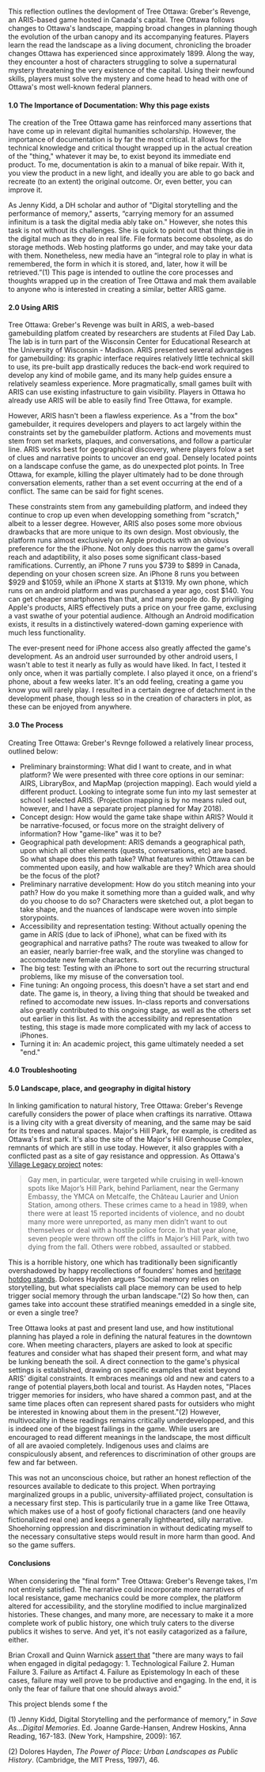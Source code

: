 This reflection outlines the devlopment of Tree Ottawa: Greber's Revenge, an ARIS-based game hosted in Canada's capital. Tree Ottawa follows changes to Ottawa's landscape, mapping broad changes in planning though the evolution of the urban canopy and its accompanying features. Players learn the read the landscape as a living document, chronicling the broader changes Ottawa has experienced since approximately 1899. Along the way, they encounter a host of characters struggling to solve a supernatural mystery threatening the very existence of the capital. Using their newfound skills, players must solve the mystery and come head to head with one of Ottawa's most well-known federal planners.

#### 1.0 The Importance of Documentation: Why this page exists
The creation of the Tree Ottawa game has reinforced many assertions that have come up in relevant digital humanities scholarship. However, the importance of documentation is by far the most critical. It allows for the technical knowledge and critical thought wrapped up in the actual creation of the "thing," whatever it may be, to exist beyond its immediate end product. To me, documentation is akin to a manual of bike repair. With it, you view the product in a new light, and ideally you are able to go back and recreate (to an extent) the original outcome. Or, even better, you can improve it. 

As Jenny Kidd, a DH scholar and author of "Digital storytelling and the performance of memory," asserts, “carrying memory for an assumed infinitum is a task the digital media ably take on." However, she notes this task is not without its challenges. She is quick to point out that things die in the digital much as they do in real life. File formats become obsolete, as do storage methods. Web hosting platforms go under, and may take your data with them. Nonetheless, new media have an “integral role to play in what is remembered, the form in which it is stored, and, later, how it will be retrieved.”(1) This page is intended to outline the core processes and thoughts wrapped up in the creation of Tree Ottawa and mak them available to anyone who is interested in creating a similar, better ARIS game.

#### 2.0 Using ARIS
Tree Ottawa: Greber's Revenge was built in ARIS, a web-based gamebuilding platfom created by researchers are students at Filed Day Lab. The lab is in turn part of the Wisconsin Center for Educational Research at the University of Wisconsin - Madison. ARIS presented several advantages for gamebuilding: its graphic interface requires relatively little technical skill to use, its pre-built app drastically reduces the back-end work required to develop any kind of mobile game, and its many help guides ensure a relatively seamless experience. More pragmatically, small games built with ARIS can use existing infastructure to gain visibility. Players in Ottawa ho already use ARIS will be able to easily find Tree Ottawa, for example. 

However, ARIS hasn't been a flawless experience. As a "from the box" gamebuilder, it requires developers and players to act largely within the constraints set by the gamebuilder platform. Actions and movements must stem from set markets, plaques, and conversations, and follow a particular line. ARIS works best for geographical discovery, where players folow a set of clues and narrative points to uncover an end goal. Densely located points on a landscape confuse the game, as do unexpected plot points. In Tree Ottawa, for example, killing the player ultimately had to be done through conversation elements, rather than a set event occurring at the end of a conflict. The same can be said for fight scenes. 

These constraints stem from any gamebuilding platform, and indeed they continue to crop up even when developping something from "scratch," albeit to a lesser degree. However, ARIS also poses some more obvious drawbacks that are more unique to its own design. Most obviously, the platform runs almost exclusively on Apple products with an obvious preference for the the iPhone. Not only does this narrow the game's overall reach and adaptibility, it also poses some significant class-based ramifications. Currently, an iPhone 7 runs you $739 to $899 in Canada, depending on your chosen screen size. An iPhone 8 runs you between $929 and $1059, while an iPhone X starts at $1319. My own phone, which runs on an android platform and was purchased a year ago, cost $140. You can get cheaper smartphones than that, and many people do. By priviliging Apple's products, AIRS effectively puts a price on your free game, exclusing a vast swathe of your potential audience. Although an Android modification exists, it results in a distinctively watered-down gaming experience with much less functionality.

The ever-present need for iPhone access also greatly affected the game's development. As an android user surrounded by other android users, I wasn't able to test it nearly as fully as  would have liked. In fact, I tested it only once, when it was partially complete. I also played it once, on a friend's phone, about a few weeks later. It's an odd feeling, creating a game you know you will rarely play. I resulted in a certain degree of detachment in the development phase, though less so in the creation of characters in plot, as these can be enjoyed from anywhere.

#### 3.0 The Process
Creating Tree Ottawa: Greber's Revnge followed a relatively linear process, outlined below:
+ Preliminary brainstorming: What did I want to create, and in what platform? We were presented with three core options in our seminar: AIRS, LibraryBox, and MapMap (projection mapping). Each would yield a different product. Looking to integrate some fun into my last semester at school I selected ARIS. (Projection mapping is by no means ruled out, however, and I have a separate project planned for May 2018).
+ Concept design: How would the game take shape within ARIS? Would it be narrative-focused, or focus more on the straight delivery of information? How "game-like" was it to be?
+ Geographical path development: ARIS demands a geographical path, upon which all other elements (quests, conversations, etc) are based. So what shape does this path take? What features within Ottawa can be commented upon easily, and how walkable are they? Which area should be the focus of the plot?
+ Preliminary narrative development: How do you stitch meaning into your path? How do you make it something more than a guided walk, and why do you choose to do so? Characters were sketched out, a plot began to take shape, and the nuances of landscape were woven into simple storypoints.
+ Accessibility and representation testing: Without actually opening the game in ARIS (due to lack of iPhone), what can be fixed with its geographical and narrative paths? The route was tweaked to allow for an easier, nearly barrier-free walk, and the storyline was changed to accomodate new female characters.
+ The big test: Testing with an iPhone to sort out the recurring structural problems, like my misuse of the conversation tool.
+ Fine tuning: An ongoing process, this doesn't have a set start and end date. The game is, in theory, a living thing that should be tweaked and refined to accomodate new issues. In-class reports and conversations also greatly contributed to this ongoing stage, as well as the others set out earlier in this list. As with the accessibility and representation testing, this stage is made more complicated with my lack of access to iPhones.
+ Turning it in: An academic project, this game ultimately needed a set "end."

#### 4.0 Troubleshooting

#### 5.0 Landscape, place, and geography in digital history
In linking gamification to natural history, Tree Ottawa: Greber's Revenge carefully considers the power of place when craftings its narrative. Ottawa is a living city with a great diversity of meaning, and the same may be said for its trees and natural spaces. Major's Hill Park, for example, is credited as Ottawa's first park. It's also the site of the Major's Hill Grenhouse Complex, remnants of which are still in use today. However, it also grapples with a conflicted past as a site of gay resistance and oppression. As Ottawa's [Village Legacy project](http://www.villagelegacy.ca/items/show/112?tour=1&index=0) notes:
>Gay men, in particular, were targeted while cruising in well-known spots like Major’s Hill Park, behind Parliament, near the Germany Embassy, the YMCA on Metcalfe, the Château Laurier and Union Station, among others. These crimes came to a head in 1989, when there were at least 15 reported incidents of violence, and no doubt many more were unreported, as many men didn’t want to out themselves or deal with a hostile police force. In that year alone, seven people were thrown off the cliffs in Major’s Hill Park, with two dying from the fall. Others were robbed, assaulted or stabbed. 

This is a horrible history, one which has traditionally been significantly overshadowed by happy recollections of founders' homes and [heritage hotdog stands](https://www.tavernonthehillottawa.com/). Dolores Hayden  argues “Social memory relies on storytelling, but what specialists call place memory can be used to help trigger social memory through the urban landscape.”(2) So how then, can games take into account these stratified meanings emedded in a single site, or even a single tree? 

Tree Ottawa looks at past and present land use, and how institutional planning has played a role in defining the natural features in the downtown core. When meeting characters, players are asked to look at specific features and consider what has shaped their present form, and what may be lunking beneath the soil. A direct connection to the game's physical settings is established, drawing on specific examples that exist beyond ARIS' digital constraints. It embraces meanings old and new and caters to a range of potential players,both local and tourist. As Hayden notes, "Places trigger memories for insiders, who have shared a common past, and at the same time places often can represent shared pasts for outsiders who might be interested in knowing about them in the present."(2) However, multivocality in these readings remains critically underdevelopped, and this is indeed one of the biggest failings in the game. While users are encouraged to read different meanings in the landscape, the most difficult of all are avaoied completely. Indigenous uses and claims are conspiculously absent, and references to discrimination of other groups are few and far between.

This was not an unconscious choice, but rather an honest reflection of the resources available to dedicate to this project. When portraying marginalized groups in a public, university-affiliated project, consultation is a necessary first step. This is particularily true in a game like Tree Ottawa, which makes use of a host of goofy fictional characters (and one heavily fictionalized real one) and keeps a generally lighthearted, silly narrative. Shoehorning oppression and discrimination in without dedicating myself to the necessary consultative steps would result in more harm than good. And so the game suffers.

#### Conclusions
When considering the "final form" Tree Ottawa: Greber's Revenge takes, I'm not entirely satisfied. The narrative could incorporate more narratives of local resistance, game mechanics could be more complex, the platform altered for accessibility, and the storyline modified to inclue marginalized histories. These changes, and many more, are necessary to make it a more complete work of public history, one which truly caters to the diverse publics it wishes to serve. And yet, it's not easily catagorized as a failure, either. 

Brian Croxall and Quinn Warnick [assert that](https://digitalpedagogy.mla.hcommons.org/keywords/failure/) "there are many ways to fail when engaged in digital pedagogy: 1. Technological Failure 2. Human Failure 3. Failure as Artifact 4. Failure as Epistemology In each of these cases, failure may well prove to be productive and engaging. In the end, it is only the fear of failure that one should always avoid."

This project blends some f the 

(1) Jenny Kidd, Digital Storytelling and the performance of memory,” in _Save As…Digital Memories_. Ed. Joanne Garde-Hansen, Andrew Hoskins, Anna Reading, 167-183. (New York, Hampshire, 2009): 167.

(2) Dolores Hayden, _The Power of Place: Urban Landscapes as Public History_. (Cambridge, the MIT Press, 1997), 46.

